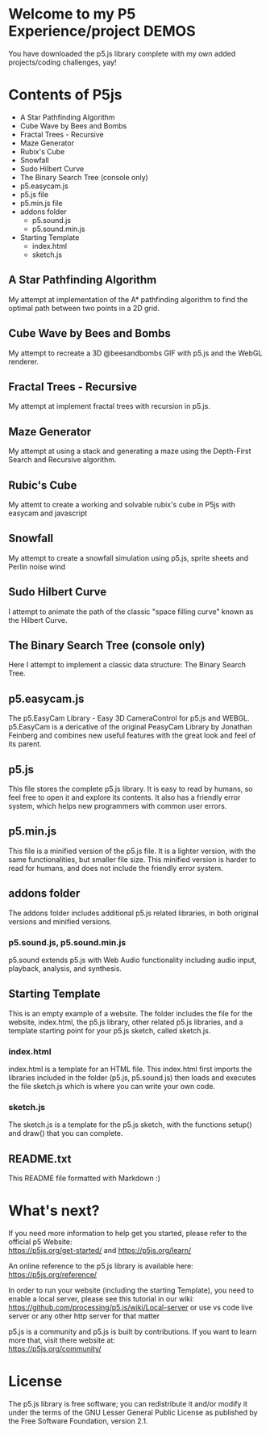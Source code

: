 # Welcome to my P5 Experience/project DEMOS

You have downloaded the p5.js library complete with my own added projects/coding challenges, yay!

# Contents of P5js

* A Star Pathfinding Algorithm
* Cube Wave by Bees and Bombs
* Fractal Trees - Recursive
* Maze Generator
* Rubix's Cube
* Snowfall
* Sudo Hilbert Curve
* The Binary Search Tree (console only)
* p5.easycam.js
* p5.js file
* p5.min.js file
* addons folder
  * p5.sound.js
  * p5.sound.min.js
* Starting Template
  * index.html
  * sketch.js

## A Star Pathfinding Algorithm

My attempt at implementation of the A* pathfinding algorithm to find the optimal path between two points in a 2D grid.

## Cube Wave by Bees and Bombs

My attempt to recreate a 3D @beesandbombs GIF with p5.js and the WebGL renderer.

## Fractal Trees - Recursive

My attempt at implement fractal trees with recursion in p5.js.

## Maze Generator

My attempt at using a stack and generating a maze using the Depth-First Search and Recursive algorithm.

## Rubic's Cube

My attemt to create a working and solvable rubix's cube in P5js with easycam and javascript 

## Snowfall

My attempt to create a snowfall simulation using p5.js, sprite sheets and Perlin noise wind

## Sudo Hilbert Curve

I attempt to animate the path of the classic "space filling curve" known as the Hilbert Curve.

## The Binary Search Tree (console only)

Here I attempt to implement a classic data structure: The Binary Search Tree.

## p5.easycam.js

The p5.EasyCam Library - Easy 3D CameraControl for p5.js and WEBGL. p5.EasyCam is a dericative of the original PeasyCam Library by Jonathan Feinberg and combines new useful features with the great look and feel of its parent.

## p5.js

This file stores the complete p5.js library. It is easy to read by humans, so feel free to open it and explore its contents. It also has a friendly error system, which helps new programmers with common user errors.

## p5.min.js

This file is a minified version of the p5.js file. It is a lighter version, with the same functionalities, but smaller file size. This minified version is harder to read for humans, and does not include the friendly error system.

## addons folder

The addons folder includes additional p5.js related libraries, in both original versions and minified versions.

### p5.sound.js, p5.sound.min.js

p5.sound extends p5.js with Web Audio functionality including audio input, playback, analysis, and synthesis.

## Starting Template

This is an empty example of a website. The folder includes the file for the website, index.html, the p5.js library, other related p5.js libraries, and a template starting point for your p5.js sketch, called sketch.js.

### index.html

index.html is a template for an HTML file. This index.html first imports the libraries included in the folder (p5.js, p5.sound.js) then loads and executes the file sketch.js which is where you can write your own code.

### sketch.js

The sketch.js is a template for the p5.js sketch, with the functions setup() and draw() that you can complete.

## README.txt

This README file formatted with Markdown :)

# What's next?

If you need more information to help get you started, please refer to the official p5 Website:  
https://p5js.org/get-started/ and https://p5js.org/learn/

An online reference to the p5.js library is available here:  
https://p5js.org/reference/

In order to run your website (including the starting Template), you need to enable a local server, please see this tutorial in our wiki:  
https://github.com/processing/p5.js/wiki/Local-server or use vs code live server or any other http server for that matter

p5.js is a community and p5.js is built by contributions. If you want to learn more that, visit there website at:  
https://p5js.org/community/

# License

The p5.js library is free software; you can redistribute it and/or modify it under the terms of the GNU Lesser General Public License as published by the Free Software Foundation, version 2.1.

